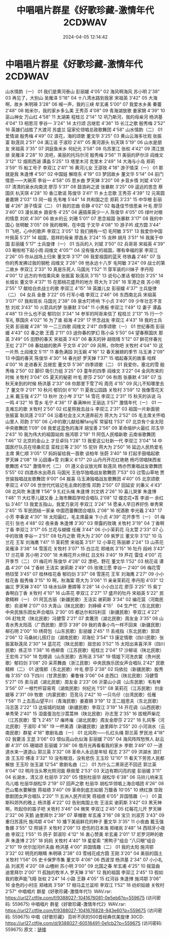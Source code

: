 ﻿---
title: 中唱唱片群星《好歌珍藏-激情年代2CD》WAV
date: 2024-04-05 12:14:42
categories: WAV车载音乐、镜像
tags: 华语中文
---
# 中唱唱片群星《好歌珍藏-激情年代2CD》WAV

山水情韵（一）
01 我们是黄河泰山 彭丽媛 4'05"
02 海风啊海风 苏小明 2'38"
03 再见了，大别山 吴雁泽 5'18"
04 十八湾水路到我家 宋祖英 3'42"
05 大海啊，故乡 朱明瑛 3'28"
06 喊一声，我的三峡 牟玄甫 5'00"
07 我爱水乡美 秦蕾 2'48"
08 帕米尔，我的家乡多么美 王秀芬 4'08"
09 青海湖放歌 姜家锵 4'39"
10 巫山神女 万山红 4'58"
11 太湖美 程桂兰 2'14"
12 巩乃斯河，我的母亲河 杨洪基 4'04"
13 相思河 李谷一 3'24"
14 太行颂 吕继宏 4'36"
15 长江之歌 殷秀梅 2'52"
16 英雄们战胜了大渡河 苏盛兰 寇家伦领唱总政歌舞团 4'58"
山水情韵（二）
01 爱情湖 殷秀梅 4'49"
02 浪花，海的颂歌 董文华 3'25"
03 黄山云海多壮观 张振富 耿莲凤 2'51"
04 漓江谣 于淑珍 2'41"
05 黄河源头 杭天琪 5'19"
06 山水是朋友 宋祖英 3'35"
07 洞庭鱼米乡 何纪光 3'58"
08 乌苏里江 张权 4'42"
09 清江放排 吴雁泽 2'28"
10 流吧，美丽的托玛尔河 殷秀梅 3'56"
11 美丽的萨尔浒 阎维文 3'12"
12 烟雨西湖 谭晶 5'25"
13 塔里木河 克里木 2'49"
14 大海与小岛 郑莉 3'59"
15 船工号子 李双江 2'41"
16 黄河儿女 王邵玫 4'18"
游子情深（一）
01 那就是我 朱逢博 4'50"
02 中国娃 解晓东 4'19"
03 梦回故乡 董文华 5'14"
04 前门情思——大碗茶 李谷一 4'58"
05 思乡曲 罗天婵 3'20"
06 乡音乡情 刘斌 4'03"
07 清清的泉水向南流 廖莎 5'31"
08 鼓浪屿之波 张暴默 3'25"
09 遥远的思念 蔡国庆 杭天琪 4'28"
10 香江歌谣 陈俊华 3'41"
11 乡土恋歌 王秀芬 4'39"
12 元宵圆 姜嘉锵 2'03"
13 同一祖 先韦唯 5'44"
14 共和国之恋 郑莉 3'23"
15 中华根 彭丽媛 4'26"
游子情深（二）
01 我的恋曲 俞静 4'02"
02 每逢佳节倍思亲 叶毛 廖莎 3'40"
03 漫长故乡 路安冬 4'25"
04 遍插茱萸少一人 陈俊华 4'05"
05 绿叶对根的情意 刘欢 4'30"
06 故乡的云 刘珊 5'01"
07 思念祖国 张暴默 3'17"
08 我的中国心 张明敏 3'05"
09 我的根啊，在中国 于文华 4'08"
10 游子吟 成方圆 3'44"
11 飞吧，心中的歌声 李双江 3'05"
12 我们拥有一切 毛阿敏 3'51"
13 我爱你中国 叶佩英 5'21"
14 祖国，慈祥的母亲 廖昌永 3'24"
15 龙种 胡月 3'51"
16 我属于中国 彭丽媛 5'17"
士兵旋律（一）
01 当兵的人 刘斌 3'50"
02 兵哥哥 宋祖英 4'39"
03 唰啦啦下起小雨 阎维文 4'05""
04 没有强大的祖国，哪有幸福的家 李双江 2'26"
05 你从战场上归来 董文华 3'17"
06 我爱祖国的蓝天 佟铁鑫 2'46"
07 当你的秀发拂过我的钢枪 阎维文 3'26"
08 他永远十八岁 毛阿敏 3'24"
09 战士的第二故乡 李双江 2'33"
10 真是乐死人 马国光 1'52"
11 穿军装的川妹子 李丹阳 4'00"
12 远方的书信乘风来 张振富 耿莲凤 3'15"
13 说句心里话 郁钧剑 3'25"
14 长城长 董文华 4'37"
15 在那桃花盛开的地方 蒋大为 3'26"
16 军港之夜 苏小明 2'55"
17 献给白衣战士的歌 李双江 4'15"
18 英雄儿女 彭丽媛 4'37"
士兵旋律（二）
04 女兵 金曼 3'22"
05 行军小唱 李双江 2'46"
06 东西南北兵 宋祖英 3'07"
07 我和班长 马国光 2'38"
08 泉水叮咚响 卞小贞 3'40"
09 少年壮志不言愁 刘欢 3'43"
10 火箭兵的梦 张暴默 3'04"
11 小黑板 李双江 1'49"
12 妻子 谭晶 4'48"
13 什么也不说 郁钧剑 3'34"
14 参军的阿哥来信了 程桂兰 2'13"
15 行一个军礼 蔡国庆 4'02"
16 为了谁 祖海 4'29"
17 怀念战友 李双江 4'43"
18 我的士兵兄弟 彭丽媛 4'28"
19 一二三四歌 阎维文 2'41"
四季颂歌（一）
01 世纪春雨 彭丽媛 4'43"
02 春之歌 王霞 2'11"
03 送你春的梦幻 陈小朵 5'50"
04 望春蔡国庆 那英 3'49"
05 田野的春天 宋祖英 3'43"
06 春天的钟 胡晓晴 5'12"
07 鲜花伴春光 王虹 2'27"
08 春姑娘的歌声 于文华 4'20"
09 风啊，你吹吧 关牧村 4'04"
10 这一片热 土阎维文 5'11"
11 春色满园 刘玉婉 4'16"
12 春天展翅的季节 马玉涛 2'09"
13 中国的春天 陈俊华 4'30"
14 春光好 罗天婵 1'37"
15 唱起春天的故事 哈辉 4'00"
16 走进春天 吕继宏 董文华 5'36"
四季颂歌（二）
01 我爱你，塞北的雪 殷秀梅 2'50"
02 脚印 吸引力组 3'25"
03 童年的四季 阎维文 3'22"
04 金风吹来的时候 关牧村 3'04"
05 夏天的秘密 叶毛 廖莎 2'50"
06 秋雨 张暴默 4'38"
07 当秋天来到的时候 杨洪基 2'33"
08 你那里下雪了吗 周亮 4'15"
09 风儿不知哪里去了 董文华 2'01"
10 秋问 郁钧剑 6'10"
11 夏夜公园路 关牧村 3'59"
12 我像雪花天上来 戴玉强 4'27"
13 秋叶 沈小岑 3'12"
14 雪花 李双江 2'31"
15 秋天的诉说 马一鸣 4'32"
16 雪乡 毛宁 4'36"
17 春满神州 王丽达 3'57"
激情年代（一）
01 一支难忘的歌 关牧村 2'50"
02 红星照我去战斗 李双江 2'31"
03 祖国一片新面貌 张振富 耿凤莲 2'03"
04 沿着社会主义大道奔前方 蒋大为 2'52"
05 毛主席关怀咱山里人 邓韵 3'10"
06 心中的歌儿献给解fang军 常留柱 1'53"
07 北京有个金太阳 中央歌舞团 1'09"
08 我爱这蓝色的海洋 胡宝善 2'56"
09 革命熔炉火最红 邓玉华 2'43"
10 我为伟大的祖国站岗 施鸿鄂 2'19"
11 阿佤人民唱新歌 云南省歌舞团 1'46"
12 北京的金山上 才旦卓玛 1'28"
13 我爱这公社新一代 李双江 3'04"
14 中国医疗队员在坦桑尼亚 栾桂兰等 2'30"
15 驼铃 蒋大为 2'50"
16 延边人民热爱毛主席 黄仁顺 3'05"
17 妈妈留给我一首歌 谈柏年 张蔚 3'40"
18 打起手鼓唱起歌 罗天婵 2'08"
19 沁园春•雪 刘秉义 6'17"
20 山丹丹开花红艳艳 杨巧领唱陕西省歌舞团 4'52"
激情年代（二）
01 遵义会议放光辉 耿莲凤 杨亦然重唱战友歌舞团 5'55"
02 四渡赤水出奇兵 马国光 王伯华独唱战友歌舞团 7'53"
03 过雪山草地 贾世骏独唱战友歌舞团 9'00"
04 报喜 马玉涛独唱战友歌舞团 4'40"
05 北京颂歌 李双江 4'07
06 世世代代铭记毛主席的恩情 邓韵 2'50"
07 回延安 刘秉义 4'43"
08 北风吹 朱逢博 1'56"
9 扎红头绳 朱逢博 刘文炳 2'26"
10 喜儿哭爹 朱逢博 1'48"
11 大红枣儿甜又香 上海市舞蹈学校合唱队 2'08"
12 蝶恋花•答 李淑一 余红仙 3'40"
13 我爱五指山，我爱万泉河 李双江 3'24"
14 愿亲人早日养好伤 单秀荣 2'45"
15 军民团结一家亲 中国芭蕾舞团合唱队 2'08"
16 祝酒歌 李光羲 2'43"
17 小芳 李春波 4'30"
18 太阳最红，毛主席最亲 卞小贞 4'39"
花开季节（一）
01 梅花引 张也 4'48"
02 夜来香 朱逢博 3'30"
03 带露的玫瑰 关牧村 3'19"
04 丁香啊丁香 李双江 3'17"
05 兰花与蝴蝶 任雁 3'44"
06 小小茉莉花 马太萱 2'33"
07 心中的玫瑰 李谷一 2'51"
08 牡丹之歌 蒋大为 2'30"
09 紫罗兰 董文华 3'12"
10 马兰花 王军 刘海鹰 1'41"
11 茉莉赞 宋祖英 3'51"
12 小草花 陈丽卿 2'24"
13 山茶花 吴雁泽 3'38"
14 雪莲花 关牧村 3'07"
15 白兰花 郑绪岚 3'15"
16 牡丹 段岭 3'43"
17 兰花草 苏小明 2'00"
18 木棉花开火样红 吕文科 3'40"
19 芦花 雷佳 4'00"
花开季节（二）
01 梅花吟 陈俊华 4'28"
02 漂吧，野花 董文华 1'52"
03 桃花谣 谭晶 4'20"
04 丁香树 王洁实 谢莉斯 2'49"
05 玫瑰三愿 李谷一 2'40"
06 梅花雪 杨钰莹 3'45"
07 桂林桂花香 郁钧剑 3'37"
08 雪莲花 王军 刘海鹰 2'27"
09 小小桂花香 殷秀梅 3'15"
10 啊，秋海棠 蒋大为 3'06"
11 亲亲茉莉花 李丹阳 4'03"
12 幽兰 罗天婵 3'40"
13 咏水仙钟 惠嫦等 3'28"
14 小小白兰花 廖莎 3'25"
15 紫丁香啊白丁香 关牧村 4'10"
16 山茶花 李双江 2'27"
17 盛开的牡丹 宋祖英 5'22"
民歌精粹（一）
01 阿瓦古丽（新疆民歌）王洁实 谢莉斯 3'34"
02 编花篮（河南民歌）俞淑琴 2'07"
03 大青山（陕北民歌）刘峥嵘 4'15〞
04 生产忙（东北民歌）中央民族乐团女声合唱队 2'30"
05 都达尔和玛利亚（新疆民歌）李双江 4'22"
06 赶牲灵（陕北民歌）冯健雪 2'21"
07 卖篾货（湖北民歌）周友金 3'35"
08 山青水秀太阳高（广西民歌）廖莎 3'39"
09 我的青春小鸟一样不回来（新疆民歌）柳石明 2'00"
10 绣荷包（山东民歌）彭丽媛 2'45"
11 丢戒指（东北民歌）郭颂 2'06"
12 马桑树儿搭灯台（湖南民歌）邓海伦 3'54"
13 康定情歌（四川民歌）张振富耿莲凤 2'30"
14 蓝花花（陕北民歌）屈忠如 3'52"
15 太阳出来喜洋洋（四川民歌）练正华 1'38"
16 杨柳青（江苏民歌）程桂兰 2'04"
17 沙柳谣（陕北民歌）王宏伟 2'50"
18 包楞调（山东民歌）吉玲洁 3'58"
19 情姐下河洗衣裳（贵州民歌）郁钧剑 3'08"
20 采茶舞曲（浙江民歌）中央民族乐团女声合唱队 2'42"
民歌精粹（二）
01 送情郎（东北民歌）叶毛 廖莎 2'38"
02 玛依拉（新疆民歌）殷秀梅 3'35"
03 下四川（甘肃民歌）秦鲁锋 3'06"
04 走西口（陕北民歌）冯健雪 5'27"
05 卖马调（湖北民歌）周友金 2'23"
06 沂蒙山小调（山东民歌）韦有琴 3'56"
07 一根竹杆容易弯（湖南民歌）何纪光 1'51"
08 茉莉花（江苏民歌）刘金娥等 2'31"
09 牧歌（内蒙民歌）范竞马 2'42"
10 一只鸟仔（台湾民歌）任雁 1'58"
11 上去高山望平川（青海民歌）姜嘉锵 3'19"
12 王二姐思夫（东北民歌）冯志莲 2'22"
13 达坂城的姑娘（新疆民歌）李双江 3'19"
14 开花调（山西民歌）单秀荣 2'40"
15 泪蛋蛋泡在沙蒿蒿林（陕北民歌）孙志宽 2'35"
16 拔根芦柴花（江苏民歌）雪飞 2'45"
17 嶉咚嶉（湖北民歌）周友金廖莎 2'22"
18 扎风筝（河北民歌）于淑珍 4'16"
19 一杯美酒（新疆民歌）迪里拜尔 2'55"
20 小河淌水（云南民歌）群星 4'18"
歌剧名曲（一）
01 北风吹——扎红头绳 郭兰英 罗民池 4'18"
02 我要活 王昆 3'06"
03 恨似高山仇似海 彭丽媛 7'05"
04 海风阵阵愁煞人 赵云卿 4'31"
05 珊瑚颂 彭丽媛 3'36"
06 借月光再看看我的家乡 李默 3'49"
07 一道道水来一道道山 郭兰英 3'32"
08 革命人永远是年轻 程志 2'37"
09 洪湖水 浪打浪 王玉珍 傅凌 3'32"
10 没有眼泪，没有悲伤 王玉珍 12'10"
11 看天下劳苦人民都解放 王玉珍 张玉湖 12'54"
歌剧名曲（二）
01 为什么二黑哥还不回还 郭兰英 8'04"
02 明月当头寒光照河面 蔡佩莹 2'53"
03 天边有颗闪亮的星 彭丽媛 3'11"
04 长湖水，清又凉 杜丽华 3'20"
05 惜别杜丽华 胡松华 6'38"
06 马铃儿响来玉鸟儿唱 杜丽华胡松华 2'19"
07 回声之歌 杜丽华 胡松华领唱上海合唱团 8'26"
08 巴山蜀水要解放 蒋祖缋 3'40"
09 革命到底志如钢 万馥香 10'05"
10 绣红旗 空政歌剧团女声合唱队 2'20"
11 五洲人民齐欢笑 蒋祖缋 6'05"
异国情趣（一）
01 莫斯科郊外的晚上 杨洪基 4'22"
02 告别南国土佐 王洁实 谢莉斯 3'42"
03 黑天神啊，吹起你的笛子吧 关牧村 3'46"
04 微笑 李双江 2'45"
05 红莓花儿开 罗天婵 2'32"
06 天鹅 迪里拜尔 2'39"
07 草帽歌 牟玄甫 3'16"
08 宝贝 刘淑芳 3'43"
09 重归苏莲托 施鸿鄂 4'04"
10 播下美丽鲜花的种子 董文华 3'35"
11 小夜曲 戴玉强 鲁娜 3'55"
12 照镜子 关牧村 2'09"
13 悲伤的日本海 郑绪岚 3'48"
14 西班牙小夜曲 李双江 1'55"
15 鸽子 郭淑珍 4'12"
16 衷心赞美 牟玄甫 2'01"
17 尼罗河畔的歌声 朱逢博 2'25"
18 妈妈 关牧村 4'40"
19 星星索 “黑鸭子"组合 “八只眼"组合 2'10"
19 伏尔加河纤夫曲 杨洪基 4'00"
异国情趣（二）
01 我的太阳 施鸿鄂 3'32"
02 明亮的眼睛 朱明瑛 2'38"
03 雪绒花成方圆 王刚 3'20"
04 美丽的国土 关牧村 1'56"
05 史卡保罗市集 董文华 4'06"
06 西波涅 杨洪基 2'34"
07 小小礼品 刘淑芳 4'20"
08 山楂树 苏小明 3'00"
09 北国之春 牟玄甫 4'25"
10 摇篮曲 迪里拜尔 2'00"
11 孤独的牧羊人 罗天婵 3'16"
12 我的祖国 李双江 2'45"
13 假如我的歌声能飞翔 张权 2'24"
14 小路 王静 4'05"
15 红河谷 朱逢博 施鸿鄂 3'06"
16 金色的小村庄 郑绪岚 3'59"
17 相马盂兰盆呗 李双江 1'52"
18 纺织姑娘 关牧村 2'57"
中唱唱片 群星《好歌珍藏-激情年代1》WAV.rar: https://url27.ctfile.com/f/9388027-1041676081-0e5eb6?p=559675
(访问密码: 559675)
中唱唱片 群星《好歌珍藏-激情年代2》WAV.rar: https://url27.ctfile.com/f/9388027-1041676828-943e60?p=559675
(访问密码: 559675)
中唱《好歌珍藏》 百听不厌的500首经典优美旋律 30CD: https://url27.ctfile.com/d/9388027-60518491-0e1cb2?p=559675
(访问密码: 559675)
原文：[链接](https://blog.sina.com.cn/s/blog_1647c7e760103150g.html)